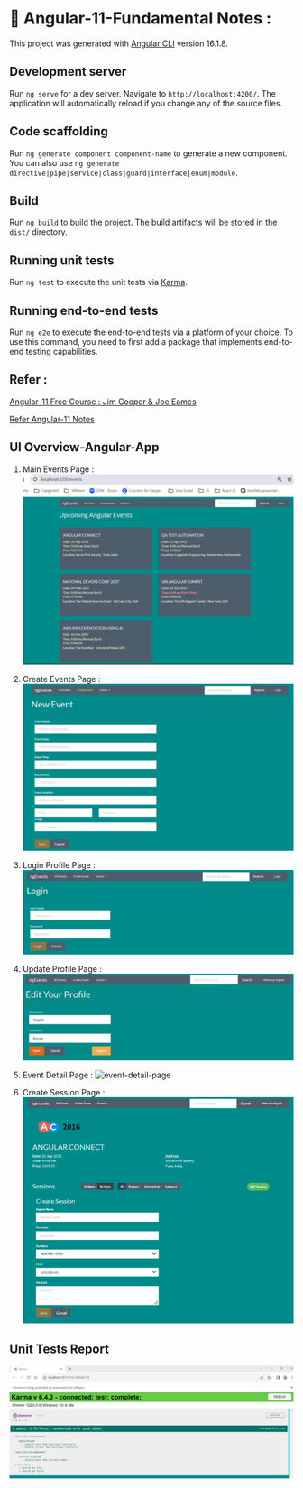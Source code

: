 # 🔶 Angular-11-Fundamental Notes :

This project was generated with [Angular CLI](https://github.com/angular/angular-cli) version 16.1.8.

## Development server

Run `ng serve` for a dev server. Navigate to `http://localhost:4200/`. The application will automatically reload if you change any of the source files.

## Code scaffolding

Run `ng generate component component-name` to generate a new component. You can also use `ng generate directive|pipe|service|class|guard|interface|enum|module`.

## Build

Run `ng build` to build the project. The build artifacts will be stored in the `dist/` directory.

## Running unit tests

Run `ng test` to execute the unit tests via [Karma](https://karma-runner.github.io).

## Running end-to-end tests

Run `ng e2e` to execute the end-to-end tests via a platform of your choice. To use this command, you need to first add a package that implements end-to-end testing capabilities.

## Refer :

[Angular-11 Free Course : Jim Cooper & Joe Eames](https://app.pluralsight.com/library/courses/angular-fundamentals)

<a href="Angular-11-Fundamental-Notes.pdf" target="_blank">Refer Angular-11 Notes</a>

## UI Overview-Angular-App

1. Main Events Page :
   <img src="Events-Main-Page.png" alt="Events-Main-Page">

2. Create Events Page :
   <img src="create-event-page.png" alt="create-event-page">

3. Login Profile Page :
   <img src="login-profile-page.png" alt="login-profile-page">

4. Update Profile Page :
   <img src="update-profile-page.png" alt="update profile page">

5. Event Detail Page :
   <img src="event-detail-page" alt="event-detail-page">

6. Create Session Page :
   <img src="create-session-page.png" alt="create-session-page">

## Unit Tests Report

<img src="Unit-tests-report.png" alt="Unit tests report">
